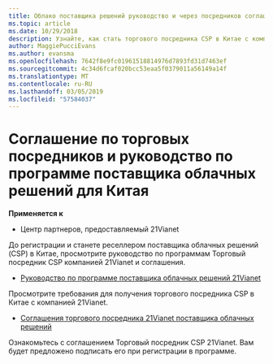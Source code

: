 ```yaml
---
title: Облако поставщика решений руководство и через посредников соглашение по программе (под управлением 21vianet центра партнеров)
ms.topic: article
ms.date: 10/29/2018
description: Узнайте, как стать торгового посредника CSP в Китае с компанией 21Vianet.
author: MaggiePucciEvans
ms.author: evansma
ms.openlocfilehash: 7642f8e9fc01961518814976d7893fd31d7463ef
ms.sourcegitcommit: 4c34d6fcaf020bcc53eaa5f0379011a56149a14f
ms.translationtype: MT
ms.contentlocale: ru-RU
ms.lasthandoff: 03/05/2019
ms.locfileid: "57584037"
---
```

# <a name="china-cloud-solution-provider-program-guide-and-reseller-agreement"></a>Соглашение по торговых посредников и руководство по программе поставщика облачных решений для Китая
**Применяется к**

-   Центр партнеров, предоставляемый 21Vianet

До регистрации и станете реселлером поставщика облачных решений (CSP) в Китае, просмотрите руководство по программам Торговый посредник CSP компанией 21Vianet и соглашения.

-   [Руководство по программе поставщика облачных решений 21Vianet](https://www.21vbluecloud.com/office365/SolProv_programguide/)

Просмотрите требования для получения торгового посредника CSP в Китае с компанией 21Vianet.

-   [Соглашения торгового посредника 21Vianet поставщика облачных решений](https://www.21vbluecloud.com/office365/ResellerAgr/)

Ознакомьтесь с соглашением Торговый посредник CSP 21Vianet. Вам будет предложено подписать его при регистрации в программе. 

